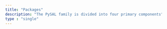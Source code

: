```yaml
---
title: "Packages"
description: "The PySAL family is divided into four primary components"
type : "single"
---
```

